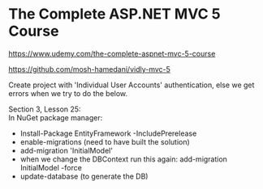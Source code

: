 # The Complete ASP.NET MVC 5 Course

https://www.udemy.com/the-complete-aspnet-mvc-5-course

https://github.com/mosh-hamedani/vidly-mvc-5

Create project with 'Individual User Accounts' authentication, else we get errors
when we try to do the below.

Section 3, Lesson 25: <br>
In NuGet package manager: <br>
- Install-Package EntityFramework -IncludePrerelease
- enable-migrations (need to have built the solution)
- add-migration 'InitialModel'
- when we change the DBContext run this again: add-migration InitialModel -force
- update-database (to generate the DB)